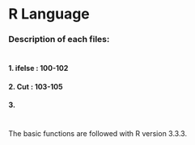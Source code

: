 # R Language
### Description of each files: 
# 
#### 1. ifelse : 100-102
#### 2. Cut  : 103-105
#### 3. 
# 
The basic functions are followed with R version 3.3.3.

